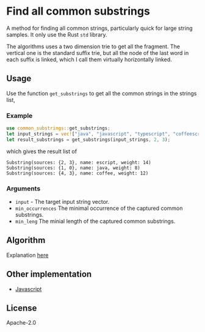 # Find all common substrings

A method for finding all common strings, particularly quick for large string samples. It only use the Rust `std` library.

The algorithms uses a two dimension trie to get all the fragment. The vertical one is the standard suffix trie, but all the node of the last word in each suffix is linked, which I call them virtually horizontally linked.

## Usage

Use the function `get_substrings` to get all the common strings in the strings list,

### Example
```rust
use common_substrings::get_substrings;
let input_strings = vec!["java", "javascript", "typescript", "coffeescript", "coffee"];
let result_substrings = get_substrings(input_strings, 2, 3);
```

which gives the result list of 
```shell
Substring(sources: {2, 3}, name: escript, weight: 14)
Substring(sources: {1, 0}, name: java, weight: 8)
Substring(sources: {4, 3}, name: coffee, weight: 12)
```

### Arguments

* `input` - The target input string vector.
* `min_occurrences` The minimal occurrence of the captured common substrings.
* `min_leng` The minial length of the captured common substrings.

## Algorithm

Explanation [here](https://github.com/hanwencheng/gists/blob/master/find-all-common-substrings.md)

## Other implementation

* [Javascript](https://github.com/hanwencheng/CommonSubstrings)

## License
Apache-2.0
